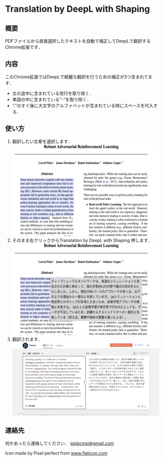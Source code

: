 # Translation by DeepL with Shaping

## 概要
PDFファイルから直接選択したテキストを自動で補正してDeepLで翻訳するChrome拡張です．
## 内容
このChrome拡張ではDeepLで綺麗な翻訳を行うための補正が3つ含まれてます．
- 文の途中に含まれている改行を取り除く．
- 単語の中に含まれている"-"を取り除く．
- "."のすぐ後に大文字のアルファベットが含まれている時にスペースを代入する．
## 使い方
1. 翻訳したい文章を選択します．
![文章を選択](img/desc1.png)
2. そのまま右クリックからTranslation by DeepL with Shaping
押します．
![右クリックから選択](img/desc2.png)
3. 翻訳されます．
![翻訳！](img/desc3.png)
## 連絡先
何かあったら連絡してください．
pipbcmsi@gmail.com

Icon made by Pixel perfect from www.flaticon.com
